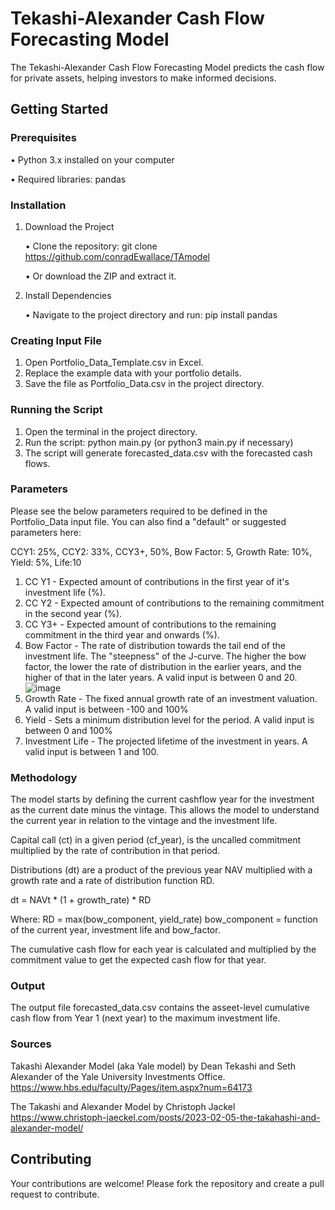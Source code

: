 # Tekashi-Alexander Cash Flow Forecasting Model
The Tekashi-Alexander Cash Flow Forecasting Model predicts the cash flow for private assets, helping investors to make informed decisions.

## Getting Started

### Prerequisites
•	Python 3.x installed on your computer

•	Required libraries: pandas


### Installation
1. Download the Project
   
  	•	Clone the repository: git clone https://github.com/conradEwallace/TAmodel
   
  	•	Or download the ZIP and extract it.

3. Install Dependencies
   
  	•	Navigate to the project directory and run: pip install pandas


### Creating Input File
1. Open Portfolio_Data_Template.csv in Excel.
2. Replace the example data with your portfolio details.
3. Save the file as Portfolio_Data.csv in the project directory.

### Running the Script
1. Open the terminal in the project directory.
2. Run the script: python main.py (or python3 main.py if necessary)
3. The script will generate forecasted_data.csv with the forecasted cash flows.

### Parameters
Please see the below parameters required to be defined in the Portfolio_Data input file. You can also find a "default" or suggested parameters here:

CCY1: 25%, CCY2: 33%, CCY3+, 50%, Bow Factor: 5, Growth Rate: 10%, Yield: 5%, Life:10 

1. CC Y1 - Expected amount of contributions in the first year of it's investment life (%). 
2. CC Y2 - Expected amount of contributions to the remaining commitment in the second year (%).
3. CC Y3+ - Expected amount of contributions to the remaining commitment in the third year and onwards (%).
4. Bow Factor - The rate of distribution towards the tail end of the investment life. The "steepness" of the J-curve. The higher the bow factor, the lower the rate of distribution in the earlier years, and the higher of that in the later years. A valid input is between 0 and 20.
![image](https://github.com/user-attachments/assets/1ddd8b95-6584-4385-b94c-ffe2a77de8eb)
5. Growth Rate - The fixed annual growth rate of an investment valuation. A valid input is between -100 and 100% 
6. Yield - Sets a minimum distribution level for the period. A valid input is between 0 and 100%
7. Investment Life - The projected lifetime of the investment in years. A valid input is between 1 and 100.



### Methodology
The model starts by defining the current cashflow year for the investment as the current date minus the vintage. This allows the model to understand the current year in relation to the vintage and the investment life.

Capital call (ct) in a given period (cf_year), is the uncalled commitment multiplied by the rate of contribution in that period. 

Distributions (dt) are a product of the previous year NAV multiplied with a growth rate and a rate of distribution function RD. 

dt = NAVt * (1 + growth_rate) * RD

Where:
RD = max(bow_component, yield_rate)
bow_component = function of the current year, investment life and bow_factor. 

The cumulative cash flow for each year is calculated and multiplied by the commitment value to get the expected cash flow for that year.


### Output

The output file forecasted_data.csv contains the asseet-level cumulative cash flow from Year 1 (next year) to the maximum investment life.


### Sources
Takashi Alexander Model (aka Yale model) by Dean Tekashi and Seth Alexander of the Yale University Investments Office.
https://www.hbs.edu/faculty/Pages/item.aspx?num=64173

The Takashi and Alexander Model by Christoph Jackel
https://www.christoph-jaeckel.com/posts/2023-02-05-the-takahashi-and-alexander-model/

## Contributing
Your contributions are welcome! Please fork the repository and create a pull request to contribute.
